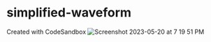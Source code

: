 # simplified-waveform
Created with CodeSandbox
![Screenshot 2023-05-20 at 7 19 51 PM](https://github.com/colite1/simplified-waveform/assets/44208817/cb552167-162e-42c3-bd93-e74f3d803d46)
